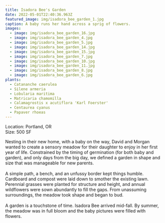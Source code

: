 ```yaml
---
title: Isadora Bee's Garden
date: 2022-05-01T22:40:36.963Z
featured_image: img/isadora_bee_garden_1.jpg
caption: A baby runs her hand across a sprig of flowers.
images:
  - image: img/isadora_bee_garden_16.jpg
  - image: img/isadora_bee_garden_4.jpg
  - image: img/isadora_bee_garden_5.jpg
  - image: img/isadora_bee_garden_14.jpg
  - image: img/isadora_bee_garden_15.jpg
  - image: img/isadora_bee_garden_7.jpg
  - image: img/isadora_bee_garden_10.jpg
  - image: img/isadora_bee_garden_11.jpg
  - image: img/isadora_bee_garden_8.jpg
  - image: img/isadora_bee_garden_6.jpg
plants:
  - Catananche caerulea
  - Silene armeria
  - Lobularia maritima
  - Matricaria chamomilla
  - Calamagrostis x acutiflora 'Karl Foerster'
  - Centaurea cyanus
  - Papaver rhoeas
---
```

L﻿ocation: Portland, OR\
S﻿ize: 500 SF

Nesting in their new home, with a baby on the way, David and Morgan wanted to create a sensory meadow for their daughter to enjoy in her first year of life. Constrained by the timing of germination (for both baby and garden), and only days from the big day, we defined a garden in shape and size that was manageable for new parents. \
\
A simple path, a bench, and an unfussy border kept things humble.  Cardboard and compost were laid down to smother the existing lawn. Perennial grasses were planted for structure and height, and annual wildflowers were sown abundantly to fill the gaps. From unassuming surroundings, the meadow took shape and began to bud. \
\
A garden is a touchstone of time. Isadora Bee arrived mid-fall. By summer, the meadow was in full bloom and the baby pictures were filled with flowers.